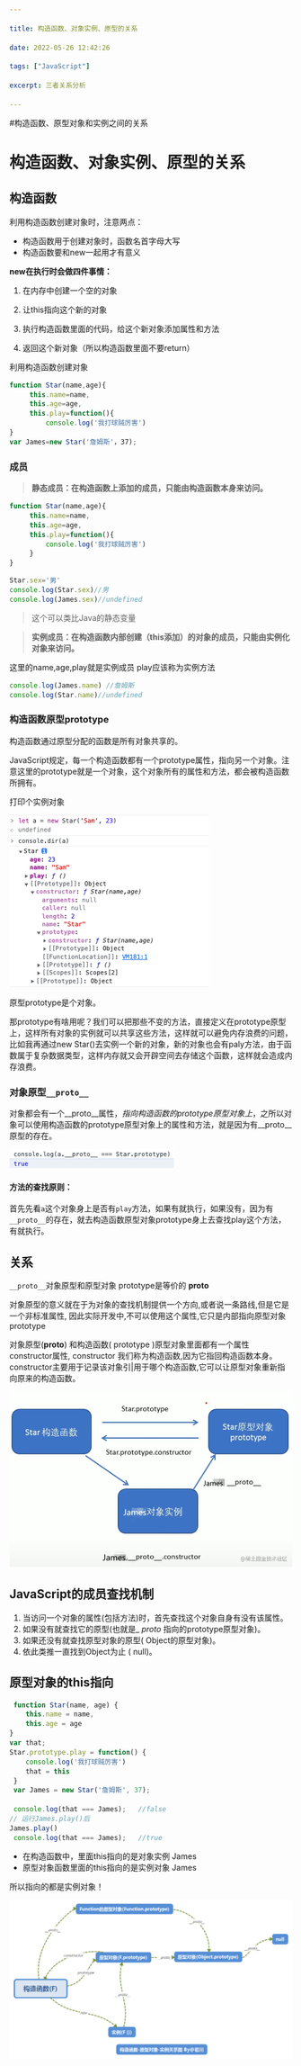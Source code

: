 ```yaml
---

title: 构造函数、对象实例、原型的关系

date: 2022-05-26 12:42:26

tags: ["JavaScript"]

excerpt: 三者关系分析

---
```




#构造函数、原型对象和实例之间的关系

# 构造函数、对象实例、原型的关系



## 构造函数

利用构造函数创建对象时，注意两点：

- 构造函数用于创建对象时，函数名首字母大写
-  构造函数要和new一起用才有意义

**new在执行时会做四件事情：**

1. 在内存中创建一个空的对象

2. 让this指向这个新的对象

3. 执行构造函数里面的代码，给这个新对象添加属性和方法

4. 返回这个新对象（所以构造函数里面不要return）



利用构造函数创建对象

```js
function Star(name,age){ 
     this.name=name,
     this.age=age,
     this.play=function(){
         console.log('我打球贼厉害')
}
var James=new Star('詹姆斯'，37);
```



### 成员

>  **静态成员：在构造函数上添加的成员，只能由构造函数本身来访问。**

```js
function Star(name,age){ 
     this.name=name,
     this.age=age,
     this.play=function(){
         console.log('我打球贼厉害')
     }
}
```

```js
Star.sex='男'
console.log(Star.sex)//男
console.log(James.sex)//undefined
```

>  这个可以类比Java的静态变量

>  **实例成员：在构造函数内部创建（this添加）的对象的成员，只能由实例化对象来访问。**

这里的name,age,play就是实例成员 play应该称为实例方法

```js
console.log(James.name) //詹姆斯
console.log(Star.name)//undefined 
```



### 构造函数原型prototype

构造函数通过原型分配的函数是所有对象共享的。

JavaScript规定，每一个构造函数都有一个prototype属性，指向另一个对象。注意这里的prototype就是一个对象，这个对象所有的属性和方法，都会被构造函数所拥有。

打印个实例对象

![image-20220530160724265](https://raw.githubusercontent.com/Hbisedm/my-blob-picGo/main/img/202205301607314.png)

原型prototype是个对象。

那prototype有啥用呢？我们可以把那些不变的方法，直接定义在prototype原型上，这样所有对象的实例就可以共享这些方法，这样就可以避免内存浪费的问题，比如我再通过new Star()去实例一个新的对象，新的对象也会有paly方法，由于函数属于复杂数据类型，这样内存就又会开辟空间去存储这个函数，这样就会造成内存浪费。

### 对象原型`__proto__`

对象都会有一个__proto__属性，*指向构造函数的prototype原型对象上*，之所以对象可以使用构造函数的prototype原型对象上的属性和方法，就是因为有__proto__原型的存在。

![image-20220530161348840](https://raw.githubusercontent.com/Hbisedm/my-blob-picGo/main/img/202205301613876.png)

#### 方法的查找原则：

首先先看`a`这个对象身上是否有`play`方法，如果有就执行，如果没有，因为有`__proto__`的存在，就去构造函数原型对象prototype身上去查找play这个方法，有就执行。



## 关系

`__proto__`对象原型和原型对象 prototype是等价的 **proto**

对象原型的意义就在于为对象的查找机制提供一个方向,或者说一条路线,但是它是一个非标准属性, 因此实际开发中,不可以使用这个属性,它只是内部指向原型对象prototype 

对象原型(**proto**) 和构造函数( prototype )原型对象里面都有一个属性 constructor属性, constructor 我们称为构造函数,因为它指回构造函数本身。 constructor主要用于记录该对象引|用于哪个构造函数,它可以让原型对象重新指向原来的构造函数。 

![img](https://raw.githubusercontent.com/Hbisedm/my-blob-picGo/main/img/202205301620177.awebp)



## JavaScript的成员查找机制

1. 当访问一个对象的属性(包括方法)时，首先查找这个对象自身有没有该属性。
2. 如果没有就查找它的原型(也就是_ *proto* 指向的prototype原型对象)。 
3. 如果还没有就查找原型对象的原型( Object的原型对象)。
4. 依此类推一直找到Object为止 ( null)。 



## 原型对象的this指向

```js
 function Star(name, age) {        
    this.name = name,              
    this.age = age        
}      
var that;    
Star.prototype.play = function() {   
    console.log('我打球贼厉害')       
    that = this      
 }
 var James = new Star('詹姆斯', 37); 

 console.log(that === James);   //false
// 运行James.play()后
James.play()
 console.log(that === James);   //true

```

- 在构造函数中，里面this指向的是对象实例 James
- 原型对象函数里面的this指向的是实例对象 James

所以指向的都是实例对象！





![图片](https://raw.githubusercontent.com/Hbisedm/my-blob-picGo/main/img/202205302157853.png)
